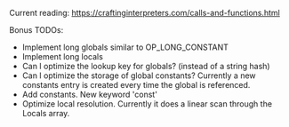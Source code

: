 Current reading: https://craftinginterpreters.com/calls-and-functions.html

Bonus TODOs:

* Implement long globals similar to OP_LONG_CONSTANT
* Implement long locals
* Can I optimize the lookup key for globals? (instead of a string hash)
* Can I optimize the storage of global constants? Currently a new constants entry is created every time the global is referenced.
* Add constants. New keyword 'const'
* Optimize local resolution. Currently it does a linear scan through the Locals array.
